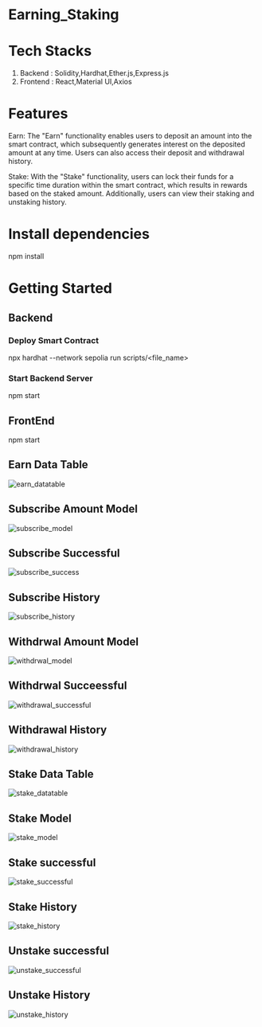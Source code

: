 # Earning_Staking

# Tech Stacks
1. Backend : Solidity,Hardhat,Ether.js,Express.js
2. Frontend : React,Material UI,Axios


# Features
Earn: The "Earn" functionality enables users to deposit an amount into the smart contract, which subsequently generates interest on the deposited amount at any time. Users can also access their deposit and withdrawal history.

Stake: With the "Stake" functionality, users can lock their funds for a specific time duration within the smart contract, which results in rewards based on the staked amount. Additionally, users can view their staking and unstaking history.

# Install dependencies
 npm install

# Getting Started
 ## Backend
   ### Deploy Smart Contract
   npx hardhat --network sepolia run scripts/<file_name> <br>
   
   ### Start Backend Server
   npm start
   
## FrontEnd
  npm start
 
## Earn Data Table
![earn_datatable](https://github.com/nmempiric/Earn_stake/assets/144980374/fddd53a4-fcd6-4318-9a76-bf2fa8f65371)

## Subscribe Amount Model
![subscribe_model](https://github.com/nmempiric/Earn_stake/assets/144980374/23855a12-8c65-4cbd-9451-2137625c38aa)

## Subscribe Successful
![subscribe_success](https://github.com/nmempiric/Earn_stake/assets/144980374/443470f0-f235-4873-9ecd-01ed686b6cc1)

## Subscribe History
![subscribe_history](https://github.com/nmempiric/Earn_stake/assets/144980374/b145a951-a69a-4df6-a652-9d93450d2bee)

## Withdrwal Amount Model
![withdrwal_model](https://github.com/nmempiric/Earn_stake/assets/144980374/8cc718f8-7eb9-44fc-8ef6-feabf7016a66)

## Withdrwal Succeessful
![withdrawal_successful](https://github.com/nmempiric/Earn_stake/assets/144980374/bcbc473b-175b-4366-acec-095e6ab4e693)

## Withdrawal History
![withdrawal_history](https://github.com/nmempiric/Earn_stake/assets/144980374/979ba0da-72a3-4ea6-8d1b-e5c05376ca1b)

## Stake Data Table
![stake_datatable](https://github.com/nmempiric/Earn_stake/assets/144980374/8e645f77-1e74-4049-b21e-12f94bdfe8c4)

## Stake Model
![stake_model](https://github.com/nmempiric/Earn_stake/assets/144980374/8949ccdc-ae27-4f64-b8d1-3a5142fb5185)

## Stake successful
![stake_successful](https://github.com/nmempiric/Earn_stake/assets/144980374/896e24dc-ee34-45d1-a7a6-c1c54e3fa7a2)

## Stake History
![stake_history](https://github.com/nmempiric/Earn_stake/assets/144980374/82b93c66-4c9a-4f09-818b-065fcf862245)

## Unstake successful
![unstake_successful](https://github.com/nmempiric/Earn_stake/assets/144980374/c875acac-9585-4d78-9685-dde6cd48b784)

## Unstake History
![unstake_history](https://github.com/nmempiric/Earn_stake/assets/144980374/9462903a-404b-4c0c-b3cb-5fbe1548e051)














